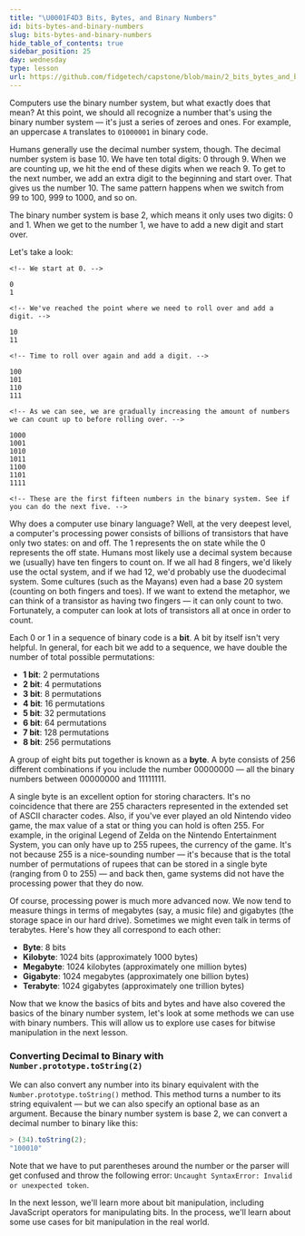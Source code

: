 ```yaml
---
title: "\U0001F4D3 Bits, Bytes, and Binary Numbers"
id: bits-bytes-and-binary-numbers
slug: bits-bytes-and-binary-numbers
hide_table_of_contents: true
sidebar_position: 25
day: wednesday
type: lesson
url: https://github.com/fidgetech/capstone/blob/main/2_bits_bytes_and_binary_numbers.md
---
```


Computers use the binary number system, but what exactly does that mean? At this point, we should all recognize a number that's using the binary number system — it's just a series of zeroes and ones. For example, an uppercase `A` translates to `01000001` in binary code.

Humans generally use the decimal number system, though. The decimal number system is base 10. We have ten total digits: 0 through 9. When we are counting up, we hit the end of these digits when we reach 9. To get to the next number, we add an extra digit to the beginning and start over. That gives us the number 10. The same pattern happens when we switch from 99 to 100, 999 to 1000, and so on.

The binary number system is base 2, which means it only uses two digits: 0 and 1. When we get to the number 1, we have to add a new digit and start over.

Let's take a look:

```
<!-- We start at 0. -->

0
1

<!-- We've reached the point where we need to roll over and add a digit. -->

10
11

<!-- Time to roll over again and add a digit. -->

100
101
110
111

<!-- As we can see, we are gradually increasing the amount of numbers we can count up to before rolling over. -->

1000
1001
1010
1011
1100
1101
1111

<!-- These are the first fifteen numbers in the binary system. See if you can do the next five. -->
```

Why does a computer use binary language? Well, at the very deepest level, a computer's processing power consists of billions of transistors that have only two states: on and off. The 1 represents the on state while the 0 represents the off state. Humans most likely use a decimal system because we (usually) have ten fingers to count on. If we all had 8 fingers, we'd likely use the octal system, and if we had 12, we'd probably use the duodecimal system. Some cultures (such as the Mayans) even had a base 20 system (counting on both fingers and toes). If we want to extend the metaphor, we can think of a transistor as having two fingers — it can only count to two. Fortunately, a computer can look at lots of transistors all at once in order to count.

Each 0 or 1 in a sequence of binary code is a **bit**. A bit by itself isn't very helpful. In general, for each bit we add to a sequence, we have double the number of total possible permutations:

* **1 bit**: 2 permutations
* **2 bit**: 4 permutations
* **3 bit**: 8 permutations
* **4 bit**: 16 permutations
* **5 bit**: 32 permutations
* **6 bit**: 64 permutations
* **7 bit**: 128 permutations
* **8 bit**: 256 permutations

A group of eight bits put together is known as a **byte**. A byte consists of 256 different combinations if you include the number 00000000 — all the binary numbers between 00000000 and 11111111.

A single byte is an excellent option for storing characters. It's no coincidence that there are 255 characters represented in the extended set of ASCII character codes. Also, if you've ever played an old Nintendo video game, the max value of a stat or thing you can hold is often 255. For example, in the original Legend of Zelda on the Nintendo Entertainment System, you can only have up to 255 rupees, the currency of the game. It's not because 255 is a nice-sounding number — it's because that is the total number of permutations of rupees that can be stored in a single byte (ranging from 0 to 255) — and back then, game systems did not have the processing power that they do now.

Of course, processing power is much more advanced now. We now tend to measure things in terms of megabytes (say, a music file) and gigabytes (the storage space in our hard drive). Sometimes we might even talk in terms of terabytes. Here's how they all correspond to each other:

* **Byte**: 8 bits
* **Kilobyte**: 1024 bits (approximately 1000 bytes)
* **Megabyte**: 1024 kilobytes (approximately one million bytes)
* **Gigabyte**: 1024 megabytes (approximately one billion bytes)
* **Terabyte**: 1024 gigabytes (approximately one trillion bytes)

Now that we know the basics of bits and bytes and have also covered the basics of the binary number system, let's look at some methods we can use with binary numbers. This will allow us to explore use cases for bitwise manipulation in the next lesson.

### Converting Decimal to Binary with `Number.prototype.toString(2)`

We can also convert any number into its binary equivalent with the `Number.prototype.toString()` method. This method turns a number to its string equivalent — but we can also specify an optional base as an argument. Because the binary number system is base 2, we can convert a decimal number to binary like this:

```js
> (34).toString(2);
"100010"
```

Note that we have to put parentheses around the number or the parser will get confused and throw the following error: `Uncaught SyntaxError: Invalid or unexpected token`.

In the next lesson, we'll learn more about bit manipulation, including JavaScript operators for manipulating bits. In the process, we'll learn about some use cases for bit manipulation in the real world.